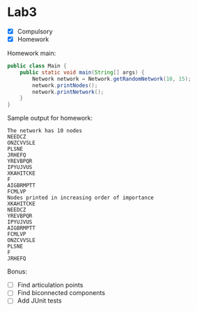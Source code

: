 # Lab3
* [x] Compulsory
* [x] Homework

Homework main:
```java
public class Main {
    public static void main(String[] args) {
        Network network = Network.getRandomNetwork(10, 15);
        network.printNodes();
        network.printNetwork();
    }
}
```

Sample output for homework:
```
The network has 10 nodes
NEEDCZ
ONZCVVSLE
PLSNE
JRHEFQ
YREVBPQR
IPYUJVUS
XKAHITCKE
F
AIGBRMPTT
FCMLVP
Nodes printed in increasing order of importance
XKAHITCKE
NEEDCZ
YREVBPQR
IPYUJVUS
AIGBRMPTT
FCMLVP
ONZCVVSLE
PLSNE
F
JRHEFQ
```

Bonus:
* [ ] Find articulation points
* [ ] Find biconnected components
* [ ] Add JUnit tests